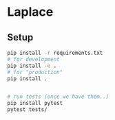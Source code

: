 # Laplace

## Setup

```bash
pip install -r requirements.txt
# for development
pip install -e .
# for "production"
pip install .


# run tests (once we have them..)
pip install pytest
pytest tests/
```

